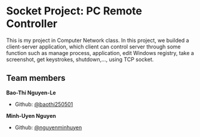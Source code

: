 # Socket Project: PC Remote Controller
This is my project in Computer Network class. In this project, we builded a client-server application, which client can control server through some function such as manage process, application, edit Windows registry, take a screenshot, get keystrokes, shutdown,..., using TCP socket.
## Team members 
**Bao-Thi Nguyen-Le** 
- Github: [@baothi250501](https://github.com/baothi250501)

**Minh-Uyen Nguyen**
- Github: [@nguyenminhuyen](https://github.com/nguyenminhuyen)